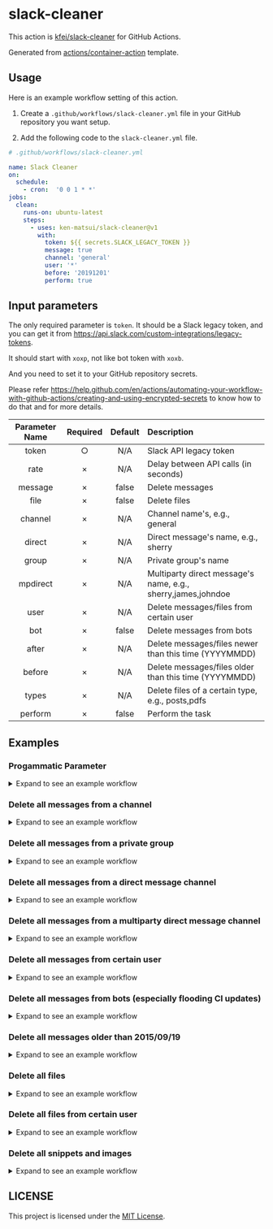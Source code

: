 # slack-cleaner

This action is [kfei/slack-cleaner](https://github.com/kfei/slack-cleaner) for GitHub Actions.

Generated from [actions/container-action](https://github.com/actions/container-action) template.

## Usage

Here is an example workflow setting of this action.

1. Create a `.github/workflows/slack-cleaner.yml` file in your GitHub repository you want setup.

2. Add the following code to the `slack-cleaner.yml` file.

```yml
# .github/workflows/slack-cleaner.yml

name: Slack Cleaner
on:
  schedule:
    - cron:  '0 0 1 * *'
jobs:
  clean:
    runs-on: ubuntu-latest
    steps:
      - uses: ken-matsui/slack-cleaner@v1
        with:
          token: ${{ secrets.SLACK_LEGACY_TOKEN }}
          message: true
          channel: 'general'
          user: '*'
          before: '20191201'
          perform: true
```

## Input parameters

The only required parameter is `token`.
It should be a Slack legacy token, and you can get it from https://api.slack.com/custom-integrations/legacy-tokens.

It should start with `xoxp`, not like bot token with `xoxb`.

And you need to set it to your GitHub repository secrets. 

Please refer https://help.github.com/en/actions/automating-your-workflow-with-github-actions/creating-and-using-encrypted-secrets to know how to do that and for more details.

| Parameter Name | Required  | Default  | Description |
|:--------------:|:---------:|:--------:|:------------|
| token          | ○         | N/A      | Slack API legacy token |
| rate           | ×         | N/A      | Delay between API calls (in seconds) |
| message        | ×         | false    | Delete messages |
| file           | ×         | false    | Delete files |
| channel        | ×         | N/A      | Channel name's, e.g., general |
| direct         | ×         | N/A      | Direct message's name, e.g., sherry |
| group          | ×         | N/A      | Private group's name |
| mpdirect       | ×         | N/A      | Multiparty direct message's name, e.g., sherry,james,johndoe |
| user           | ×         | N/A      | Delete messages/files from certain user |
| bot            | ×         | false    | Delete messages from bots |
| after          | ×         | N/A      | Delete messages/files newer than this time (YYYYMMDD) |
| before         | ×         | N/A      | Delete messages/files older than this time (YYYYMMDD) |
| types          | ×         | N/A      | Delete files of a certain type, e.g., posts,pdfs |
| perform        | ×         | false    | Perform the task |

## Examples

### Progammatic Parameter

<details><summary>Expand to see an example workflow</summary><div>

```yml
# .github/workflows/slack-cleaner.yml

name: Slack Cleaner
on:
  schedule:
    - cron:  '0 0 1 * *'
jobs:
  clean:
    runs-on: ubuntu-latest
    steps:
      - name: Get datetime
        id: datetime
        run: echo "::set-output name=value::$(date -d '-5 days' '+%Y%m%d')"
      - uses: ken-matsui/slack-cleaner@v1
        with:
          token: ${{ secrets.SLACK_LEGACY_TOKEN }}
          rate: '1'
          message: true
          channel: 'notifications'
          user: '*'
          before: ${{ steps.datetime.outputs.value }}
          perform: true
```
</div></details>

### Delete all messages from a channel

<details><summary>Expand to see an example workflow</summary><div>

```yml
# .github/workflows/slack-cleaner.yml

name: Slack Cleaner
on: push
jobs:
  clean:
    runs-on: ubuntu-latest
    steps:
      - uses: ken-matsui/slack-cleaner@v1
        with:
          token: ${{ secrets.SLACK_LEGACY_TOKEN }}
          message: true
          channel: 'general'
          user: '*'
          perform: true
```
</div></details>

### Delete all messages from a private group

<details><summary>Expand to see an example workflow</summary><div>

```yml
# .github/workflows/slack-cleaner.yml

name: Slack Cleaner
on: push
jobs:
  clean:
    runs-on: ubuntu-latest
    steps:
      - uses: ken-matsui/slack-cleaner@v1
        with:
          token: ${{ secrets.SLACK_LEGACY_TOKEN }}
          message: true
          group: 'hr'
          user: '*'
          perform: true
```
</div></details>

### Delete all messages from a direct message channel

<details><summary>Expand to see an example workflow</summary><div>

```yml
# .github/workflows/slack-cleaner.yml

name: Slack Cleaner
on: push
jobs:
  clean:
    runs-on: ubuntu-latest
    steps:
      - uses: ken-matsui/slack-cleaner@v1
        with:
          token: ${{ secrets.SLACK_LEGACY_TOKEN }}
          message: true
          direct: 'sherry'
          user: 'johndoe'
          perform: true
```
</div></details>

### Delete all messages from a multiparty direct message channel

<details><summary>Expand to see an example workflow</summary><div>

**Note: that the list of usernames must contains yourself.**

```yml
# .github/workflows/slack-cleaner.yml

name: Slack Cleaner
on: push
jobs:
  clean:
    runs-on: ubuntu-latest
    steps:
      - uses: ken-matsui/slack-cleaner@v1
        with:
          token: ${{ secrets.SLACK_LEGACY_TOKEN }}
          message: true
          mpdirect: 'sherry,james,johndoe'
          user: '*'
          perform: true
```
</div></details>

### Delete all messages from certain user

<details><summary>Expand to see an example workflow</summary><div>

```yml
# .github/workflows/slack-cleaner.yml

name: Slack Cleaner
on: push
jobs:
  clean:
    runs-on: ubuntu-latest
    steps:
      - uses: ken-matsui/slack-cleaner@v1
        with:
          token: ${{ secrets.SLACK_LEGACY_TOKEN }}
          message: true
          channel: 'gossip'
          user: 'johndoe'
          perform: true
```
</div></details>

### Delete all messages from bots (especially flooding CI updates)

<details><summary>Expand to see an example workflow</summary><div>

```yml
# .github/workflows/slack-cleaner.yml

name: Slack Cleaner
on: push
jobs:
  clean:
    runs-on: ubuntu-latest
    steps:
      - uses: ken-matsui/slack-cleaner@v1
        with:
          token: ${{ secrets.SLACK_LEGACY_TOKEN }}
          message: true
          channel: 'auto-build'
          bot: true
          perform: true
```
</div></details>

### Delete all messages older than 2015/09/19

<details><summary>Expand to see an example workflow</summary><div>

```yml
# .github/workflows/slack-cleaner.yml

name: Slack Cleaner
on: push
jobs:
  clean:
    runs-on: ubuntu-latest
    steps:
      - uses: ken-matsui/slack-cleaner@v1
        with:
          token: ${{ secrets.SLACK_LEGACY_TOKEN }}
          message: true
          channel: 'general'
          user: '*'
          before: '20150919'
          perform: true
```
</div></details>

### Delete all files

<details><summary>Expand to see an example workflow</summary><div>

```yml
# .github/workflows/slack-cleaner.yml

name: Slack Cleaner
on: push
jobs:
  clean:
    runs-on: ubuntu-latest
    steps:
      - uses: ken-matsui/slack-cleaner@v1
        with:
          token: ${{ secrets.SLACK_LEGACY_TOKEN }}
          file: true
          user: '*'
          perform: true
```
</div></details>

### Delete all files from certain user

<details><summary>Expand to see an example workflow</summary><div>

```yml
# .github/workflows/slack-cleaner.yml

name: Slack Cleaner
on: push
jobs:
  clean:
    runs-on: ubuntu-latest
    steps:
      - uses: ken-matsui/slack-cleaner@v1
        with:
          token: ${{ secrets.SLACK_LEGACY_TOKEN }}
          file: true
          user: 'johndoe'
          perform: true
```
</div></details>

### Delete all snippets and images

<details><summary>Expand to see an example workflow</summary><div>

```yml
# .github/workflows/slack-cleaner.yml

name: Slack Cleaner
on: push
jobs:
  clean:
    runs-on: ubuntu-latest
    steps:
      - uses: ken-matsui/slack-cleaner@v1
        with:
          token: ${{ secrets.SLACK_LEGACY_TOKEN }}
          file: true
          types: 'snippets,images'
          perform: true
```
</div></details>

## LICENSE

This project is licensed under the [MIT License](LICENSE).
